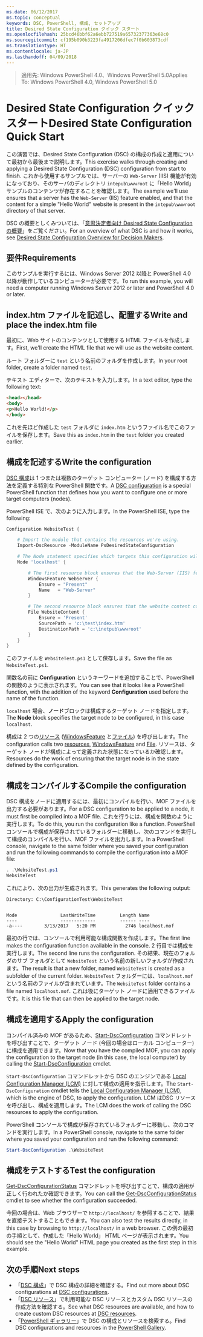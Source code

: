 ```yaml
---
ms.date: 06/12/2017
ms.topic: conceptual
keywords: DSC, PowerShell, 構成, セットアップ
title: Desired State Configuration クイック スタート
ms.openlocfilehash: 25bcd46bbf62a6ebb727519a65732377363e68c0
ms.sourcegitcommit: cf195b090b3223fa4917206dfec7f0b603873cdf
ms.translationtype: HT
ms.contentlocale: ja-JP
ms.lasthandoff: 04/09/2018
---
```

> <span data-ttu-id="b25c8-103">適用先: Windows PowerShell 4.0、Windows PowerShell 5.0</span><span class="sxs-lookup"><span data-stu-id="b25c8-103">Applies To: Windows PowerShell 4.0, Windows PowerShell 5.0</span></span>

# <a name="desired-state-configuration-quick-start"></a><span data-ttu-id="b25c8-104">Desired State Configuration クイック スタート</span><span class="sxs-lookup"><span data-stu-id="b25c8-104">Desired State Configuration Quick Start</span></span>

<span data-ttu-id="b25c8-105">この演習では、Desired State Configuration (DSC) の構成の作成と適用について最初から最後まで説明します。</span><span class="sxs-lookup"><span data-stu-id="b25c8-105">This exercise walks through creating and applying a Desired State Configuration (DSC) configuration from start to finish.</span></span>
<span data-ttu-id="b25c8-106">これから使用するサンプルでは、サーバーの `Web-Server` (IIS) 機能が有効になっており、そのサーバのディレクトリ `intepub\wwwroot` に「Hello World」サンプルのコンテンツが存在することを確認します。</span><span class="sxs-lookup"><span data-stu-id="b25c8-106">The example we'll use ensures that a server has the `Web-Server` (IIS) feature enabled, and that the content for a simple "Hello World" website is present in the `intepub\wwwroot` directory of that server.</span></span>

<span data-ttu-id="b25c8-107">DSC の概要としくみついては、「[意思決定者向け Desired State Configuration の概要](decisionMaker.md)」をご覧ください。</span><span class="sxs-lookup"><span data-stu-id="b25c8-107">For an overview of what DSC is and how it works, see [Desired State Configuration Overview for Decision Makers](decisionMaker.md).</span></span>

## <a name="requirements"></a><span data-ttu-id="b25c8-108">要件</span><span class="sxs-lookup"><span data-stu-id="b25c8-108">Requirements</span></span>

<span data-ttu-id="b25c8-109">このサンプルを実行するには、Windows Server 2012 以降と PowerShell 4.0 以降が動作しているコンピューターが必要です。</span><span class="sxs-lookup"><span data-stu-id="b25c8-109">To run this example, you will need a computer running Windows Server 2012 or later and PowerShell 4.0 or later.</span></span>

## <a name="write-and-place-the-indexhtm-file"></a><span data-ttu-id="b25c8-110">index.htm ファイルを記述し、配置する</span><span class="sxs-lookup"><span data-stu-id="b25c8-110">Write and place the index.htm file</span></span>

<span data-ttu-id="b25c8-111">最初に、Web サイトのコンテンツとして使用する HTML ファイルを作成します。</span><span class="sxs-lookup"><span data-stu-id="b25c8-111">First, we'll create the HTML file that we will use as the website content.</span></span>

<span data-ttu-id="b25c8-112">ルート フォルダーに `test` という名前のフォルダを作成します。</span><span class="sxs-lookup"><span data-stu-id="b25c8-112">In your root folder, create a folder named `test`.</span></span>

<span data-ttu-id="b25c8-113">テキスト エディターで、次のテキストを入力します。</span><span class="sxs-lookup"><span data-stu-id="b25c8-113">In a text editor, type the following text:</span></span>

```html
<head></head>
<body>
<p>Hello World!</p>
</body>
```

<span data-ttu-id="b25c8-114">これを先ほど作成した `test` フォルダに `index.htm` というファイル名でこのファイルを保存します。</span><span class="sxs-lookup"><span data-stu-id="b25c8-114">Save this as `index.htm` in the `test` folder you created earlier.</span></span>

## <a name="write-the-configuration"></a><span data-ttu-id="b25c8-115">構成を記述する</span><span class="sxs-lookup"><span data-stu-id="b25c8-115">Write the configuration</span></span>

<span data-ttu-id="b25c8-116">[DSC 構成](configurations.md)は 1 つまたは複数のターゲット コンピューター (ノード) を構成する方法を定義する特別な PowerShell 関数です。</span><span class="sxs-lookup"><span data-stu-id="b25c8-116">A [DSC configuration](configurations.md) is a special PowerShell function that defines how you want to configure one or more target computers (nodes).</span></span>

<span data-ttu-id="b25c8-117">PowerShell ISE で、次のように入力します。</span><span class="sxs-lookup"><span data-stu-id="b25c8-117">In the PowerShell ISE, type the following:</span></span>

```powershell
Configuration WebsiteTest {

    # Import the module that contains the resources we're using.
    Import-DscResource -ModuleName PsDesiredStateConfiguration

    # The Node statement specifies which targets this configuration will be applied to.
    Node 'localhost' {

        # The first resource block ensures that the Web-Server (IIS) feature is enabled.
        WindowsFeature WebServer {
            Ensure = "Present"
            Name   = "Web-Server"
        }

        # The second resource block ensures that the website content copied to the website root folder.
        File WebsiteContent {
            Ensure = 'Present'
            SourcePath = 'c:\test\index.htm'
            DestinationPath = 'c:\inetpub\wwwroot'
        }
    }
}
```

<span data-ttu-id="b25c8-118">このファイルを `WebsiteTest.ps1` として保存します。</span><span class="sxs-lookup"><span data-stu-id="b25c8-118">Save the file as `WebsiteTest.ps1`.</span></span>

<span data-ttu-id="b25c8-119">関数名の前に **Configuration** というキーワードを追加することで、PowerShell の関数のように表示されます。</span><span class="sxs-lookup"><span data-stu-id="b25c8-119">You can see that it looks like a PowerShell function, with the addition of the keyword **Configuration** used before the name of the function.</span></span>

<span data-ttu-id="b25c8-120">`localhost` 場合、**ノード**ブロックは構成するターゲット ノードを指定します。</span><span class="sxs-lookup"><span data-stu-id="b25c8-120">The **Node** block specifies the target node to be configured, in this case `localhost`.</span></span>

<span data-ttu-id="b25c8-121">構成は 2 つの[リソース](resources.md) ([WindowsFeature](windowsFeatureResource.md) と[ファイル](fileResource.md)) を呼び出します。</span><span class="sxs-lookup"><span data-stu-id="b25c8-121">The configuration calls two [resources](resources.md), [WindowsFeature](windowsFeatureResource.md) and [File](fileResource.md).</span></span>
<span data-ttu-id="b25c8-122">リソースは、ターゲット ノードが構成によって定義された状態になっているか確認します。</span><span class="sxs-lookup"><span data-stu-id="b25c8-122">Resources do the work of ensuring that the target node is in the state defined by the configuration.</span></span>

## <a name="compile-the-configuration"></a><span data-ttu-id="b25c8-123">構成をコンパイルする</span><span class="sxs-lookup"><span data-stu-id="b25c8-123">Compile the configuration</span></span>

<span data-ttu-id="b25c8-124">DSC 構成をノードに適用するには、最初にコンパイルを行い、MOF ファイルを出力する必要があります。</span><span class="sxs-lookup"><span data-stu-id="b25c8-124">For a DSC configuration to be applied to a node, it must first be compiled into a MOF file.</span></span>
<span data-ttu-id="b25c8-125">これを行うには、構成を関数のように実行します。</span><span class="sxs-lookup"><span data-stu-id="b25c8-125">To do this, you run the configuration like a function.</span></span>
<span data-ttu-id="b25c8-126">PowerShell コンソールで構成が保存されているフォルダーに移動し、次のコマンドを実行して構成のコンパイルを行い、MOF ファイルを出力します。</span><span class="sxs-lookup"><span data-stu-id="b25c8-126">In a PowerShell console, navigate to the same folder where you saved your configuration and run the following commands to compile the configuration into a MOF file:</span></span>

```powershell
. .\WebsiteTest.ps1
WebsiteTest
```

<span data-ttu-id="b25c8-127">これにより、次の出力が生成されます。</span><span class="sxs-lookup"><span data-stu-id="b25c8-127">This generates the following output:</span></span>

```
Directory: C:\ConfigurationTest\WebsiteTest


Mode                LastWriteTime         Length Name
----                -------------         ------ ----
-a----        3/13/2017   5:20 PM           2746 localhost.mof
```

<span data-ttu-id="b25c8-128">最初の行では、コンソールで利用可能な構成関数を作成します。</span><span class="sxs-lookup"><span data-stu-id="b25c8-128">The first line makes the configuration function available in the console.</span></span>
<span data-ttu-id="b25c8-129">2 行目では構成を実行します。</span><span class="sxs-lookup"><span data-stu-id="b25c8-129">The second line runs the configuration.</span></span>
<span data-ttu-id="b25c8-130">その結果、現在のフォルダのサブ フォルダとして `WebsiteTest` という名前の新しいフォルダが作成されます。</span><span class="sxs-lookup"><span data-stu-id="b25c8-130">The result is that a new folder, named `WebsiteTest` is created as a subfolder of the current folder.</span></span>
<span data-ttu-id="b25c8-131">`WebsiteTest` フォルダーには、`localhost.mof` という名前のファイルが含まれています。</span><span class="sxs-lookup"><span data-stu-id="b25c8-131">The `WebsiteTest` folder contains a file named `localhost.mof`.</span></span>
<span data-ttu-id="b25c8-132">これは後にターゲット ノードに適用できるファイルです。</span><span class="sxs-lookup"><span data-stu-id="b25c8-132">It is this file that can then be applied to the target node.</span></span>

## <a name="apply-the-configuration"></a><span data-ttu-id="b25c8-133">構成を適用する</span><span class="sxs-lookup"><span data-stu-id="b25c8-133">Apply the configuration</span></span>

<span data-ttu-id="b25c8-134">コンパイル済みの MOF があるため、[Start-DscConfiguration](/reference/5.1/PSDesiredStateConfiguration/Start-DscConfiguration) コマンドレットを呼び出すことで、ターゲット ノード (今回の場合はローカル コンピューター) に構成を適用できます。</span><span class="sxs-lookup"><span data-stu-id="b25c8-134">Now that you have the compiled MOF, you can apply the configuration to the target node (in this case, the local computer) by calling the [Start-DscConfiguration](/reference/5.1/PSDesiredStateConfiguration/Start-DscConfiguration) cmdlet.</span></span>

<span data-ttu-id="b25c8-135">`Start-DscConfiguration` コマンドレットから DSC のエンジンである [Local Configuration Manager (LCM)](metaConfig.md) に対して構成の適用を指示します。</span><span class="sxs-lookup"><span data-stu-id="b25c8-135">The `Start-DscConfiguration` cmdlet tells the [Local Configuration Manager (LCM)](metaConfig.md), which is the engine of DSC, to apply the configuration.</span></span>
<span data-ttu-id="b25c8-136">LCM はDSC リソースを呼び出し、構成を適用します。</span><span class="sxs-lookup"><span data-stu-id="b25c8-136">The LCM does the work of calling the DSC resources to apply the configuration.</span></span>

<span data-ttu-id="b25c8-137">PowerShell コンソールで構成が保存されているフォルダーに移動し、次のコマンドを実行します。</span><span class="sxs-lookup"><span data-stu-id="b25c8-137">In a PowerShell console, navigate to the same folder where you saved your configuration and run the following command:</span></span>

```powershell
Start-DscConfiguration .\WebsiteTest
```

## <a name="test-the-configuration"></a><span data-ttu-id="b25c8-138">構成をテストする</span><span class="sxs-lookup"><span data-stu-id="b25c8-138">Test the configuration</span></span>

<span data-ttu-id="b25c8-139">[Get-DscConfigurationStatus](/reference/5.1/PSDesiredStateConfiguration/Get-DscConfigurationStatus) コマンドレットを呼び出すことで、構成の適用が正しく行われたか確認できます。</span><span class="sxs-lookup"><span data-stu-id="b25c8-139">You can call the [Get-DscConfigurationStatus](/reference/5.1/PSDesiredStateConfiguration/Get-DscConfigurationStatus) cmdlet to see whether the configuration succeeded.</span></span>

<span data-ttu-id="b25c8-140">今回の場合は、Web ブラウザーで `http://localhost/` を参照することで、結果を直接テストすることもできます。</span><span class="sxs-lookup"><span data-stu-id="b25c8-140">You can also test the results directly, in this case by browsing to `http://localhost/` in a web browser.</span></span>
<span data-ttu-id="b25c8-141">この例の最初の手順として、作成した「Hello World」 HTML ページが表示されます。</span><span class="sxs-lookup"><span data-stu-id="b25c8-141">You should see the "Hello World" HTML page you created as the first step in this example.</span></span>

## <a name="next-steps"></a><span data-ttu-id="b25c8-142">次の手順</span><span class="sxs-lookup"><span data-stu-id="b25c8-142">Next steps</span></span>

- <span data-ttu-id="b25c8-143">「[DSC 構成](configurations.md)」で DSC 構成の詳細を確認する。</span><span class="sxs-lookup"><span data-stu-id="b25c8-143">Find out more about DSC configurations at [DSC configurations](configurations.md).</span></span>
- <span data-ttu-id="b25c8-144">「[DSC リソース](resources.md)」で利用可能な DSC リソースとカスタム DSC リソースの作成方法を確認する。</span><span class="sxs-lookup"><span data-stu-id="b25c8-144">See what DSC resources are available, and how to create custom DSC resources at [DSC resources](resources.md).</span></span>
- <span data-ttu-id="b25c8-145">「[PowerShell ギャラリー](https://www.powershellgallery.com/)」で DSC の構成とリソースを検索する。</span><span class="sxs-lookup"><span data-stu-id="b25c8-145">Find DSC configurations and resources in the [PowerShell Gallery](https://www.powershellgallery.com/).</span></span>
